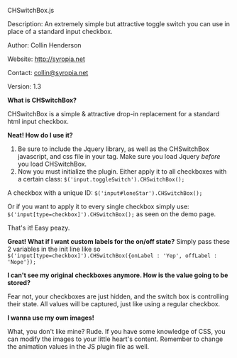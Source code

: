 CHSwitchBox.js

Description: An extremely simple but attractive toggle switch you can use in place of a standard input checkbox.

Author: Collin Henderson

Website: http://syropia.net

Contact: collin@syropia.net

Version: 1.3


**What is CHSwitchBox?**

CHSwitchBox is a simple & attractive drop-in replacement for a standard html input checkbox.

**Neat! How do I use it?**

1. Be sure to include the Jquery library, as well as the CHSwitchBox javascript, and css file in your <head> tag. Make sure you load Jquery _before_ you load CHSwitchBox.
2. Now you must initialize the plugin. Either apply it to all checkboxes with a certain class: `$('input.toggleSwitch').CHSwitchBox();`

A checkbox with a unique ID: `$('input#loneStar').CHSwitchBox();`

Or if you want to apply it to every single checkbox simply use: `$('input[type=checkbox]').CHSwitchBox();` as seen on the demo page.

That's it! Easy peazy.

**Great! What if I want custom labels for the on/off state?**
Simply pass these 2 variables in the init line like so `$('input[type=checkbox]').CHSwitchBox({onLabel : 'Yep', offLabel : 'Nope'});`

**I can't see my original checkboxes anymore. How is the value going to be stored?**

Fear not, your checkboxes are just hidden, and the switch box is controlling their state. All values will be captured, just like using a regular checkbox.

**I wanna use my own images!**

What, you don't like mine? Rude. If you have some knowledge of CSS, you can modify the images to your little heart's content. Remember to change the animation values in the JS plugin file as well.	 